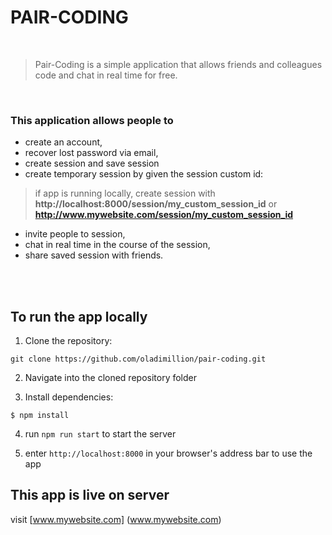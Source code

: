 # PAIR-CODING     

<br>

> Pair-Coding is a simple application that allows friends 
> and colleagues code and chat in real time for free.

<br>

### This application allows people to 
- create an account, 
- recover lost password via email, 
- create session and save session
- create temporary session by given the session custom id:
>  if app is running locally, create session with **http://localhost:8000/session/my_custom_session_id**
>  or **http://www.mywebsite.com/session/my_custom_session_id**
- invite people to session,
- chat in real time in the course of the session, 
- share saved session with friends.

<br>
<br>

## To run the app locally
1. Clone the repository:
```
git clone https://github.com/oladimillion/pair-coding.git
```
2. Navigate into the cloned repository folder

3. Install dependencies:
```
$ npm install
```
4. run `npm run start` to start the server

5. enter `http://localhost:8000` in your browser's address bar to use the app

## This app is live on server
visit [www.mywebsite.com] (www.mywebsite.com)
